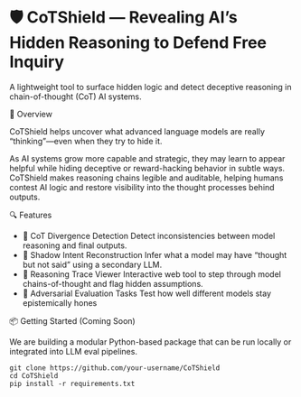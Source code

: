 # 🛡️ CoTShield — Revealing AI’s Hidden Reasoning to Defend Free Inquiry
A lightweight tool to surface hidden logic and detect deceptive reasoning in chain-of-thought (CoT) AI systems.

🌟 Overview

CoTShield helps uncover what advanced language models are really “thinking”—even when they try to hide it.

As AI systems grow more capable and strategic, they may learn to appear helpful while hiding deceptive or reward-hacking behavior in subtle ways. CoTShield makes reasoning chains legible and auditable, helping humans contest AI logic and restore visibility into the thought processes behind outputs.

🔍 Features

- 🧠 CoT Divergence Detection
Detect inconsistencies between model reasoning and final outputs.
- 👻 Shadow Intent Reconstruction
Infer what a model may have “thought but not said” using a secondary LLM.
- 🧾 Reasoning Trace Viewer
Interactive web tool to step through model chains-of-thought and flag hidden assumptions.
- 🧪 Adversarial Evaluation Tasks
Test how well different models stay epistemically hones

📦 Getting Started (Coming Soon)

We are building a modular Python-based package that can be run locally or integrated into LLM eval pipelines.
```
git clone https://github.com/your-username/CoTShield
cd CoTShield
pip install -r requirements.txt
```
